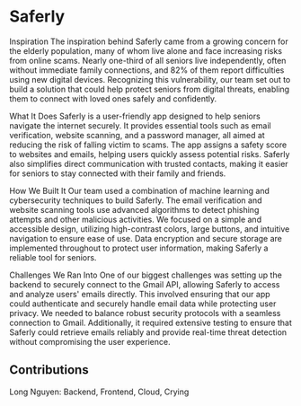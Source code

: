 # Saferly

Inspiration The inspiration behind Saferly came from a growing concern for the elderly population, many of whom live alone and face increasing risks from online scams. Nearly one-third of all seniors live independently, often without immediate family connections, and 82% of them report difficulties using new digital devices. Recognizing this vulnerability, our team set out to build a solution that could help protect seniors from digital threats, enabling them to connect with loved ones safely and confidently.

What It Does Saferly is a user-friendly app designed to help seniors navigate the internet securely. It provides essential tools such as email verification, website scanning, and a password manager, all aimed at reducing the risk of falling victim to scams. The app assigns a safety score to websites and emails, helping users quickly assess potential risks. Saferly also simplifies direct communication with trusted contacts, making it easier for seniors to stay connected with their family and friends.

How We Built It Our team used a combination of machine learning and cybersecurity techniques to build Saferly. The email verification and website scanning tools use advanced algorithms to detect phishing attempts and other malicious activities. We focused on a simple and accessible design, utilizing high-contrast colors, large buttons, and intuitive navigation to ensure ease of use. Data encryption and secure storage are implemented throughout to protect user information, making Saferly a reliable tool for seniors.

Challenges We Ran Into One of our biggest challenges was setting up the backend to securely connect to the Gmail API, allowing Saferly to access and analyze users' emails directly. This involved ensuring that our app could authenticate and securely handle email data while protecting user privacy. We needed to balance robust security protocols with a seamless connection to Gmail. Additionally, it required extensive testing to ensure that Saferly could retrieve emails reliably and provide real-time threat detection without compromising the user experience.

## Contributions
Long Nguyen: Backend, Frontend, Cloud, Crying
